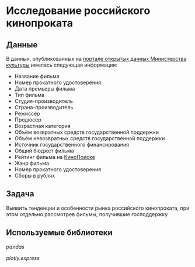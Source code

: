 # Исследование российского кинопроката

## Данные

В данных, опубликованных на [портале открытых данных Министерства культуры](https://opendata.mkrf.ru/) имелась следующая информация:
- Название фильма
- Номер прокатного удостоверения
- Дата премьеры фильма
- Тип фильма
- Студия-производитель
- Страна-производитель
- Режиссёр
- Продюсер
- Возрастная категория
- Объём возвратных средств государственной поддержки
- Объём невозвратных средств государственной поддержки
- Источник государственного финансирования
- Общий бюджет фильма
- Рейтинг фильма на [КиноПоиске](https://www.kinopoisk.ru/)
- Жанр фильма
- Номер прокатного удостоверения
- Сборы в рублях

## Задача

Выявить тенденции и особенности рынка российского кинопроката, при этом отдельно рассмотрев фильмы, получившие господдержку 

## Используемые библиотеки
*pandas*

*plotly.express*
